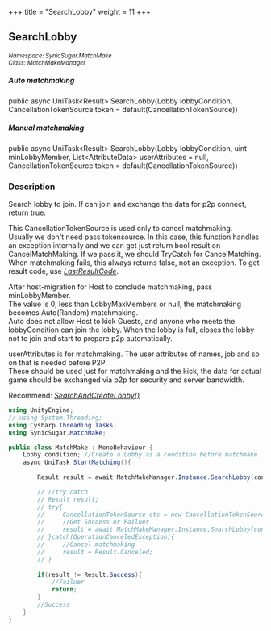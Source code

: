 +++
title = "SearchLobby"
weight = 11
+++
## SearchLobby
<small>*Namespace: SynicSugar.MatchMake* <br>
*Class: MatchMakeManager* </small>

##### Auto matchmaking
public async UniTask&lt;Result&gt; SearchLobby(Lobby lobbyCondition, CancellationTokenSource token = default(CancellationTokenSource))
##### Manual matchmaking
public async UniTask&lt;Result&gt; SearchLobby(Lobby lobbyCondition, uint minLobbyMember, List&lt;AttributeData&gt; userAttributes = null, CancellationTokenSource token = default(CancellationTokenSource))

### Description
Search lobby to join. If can join and exchange the data for p2p connect, return true. 

This CancellationTokenSource is used only to cancel matchmaking.<br>
Usually we don't need pass tokensource. In this case, this function handles an exception internally and we can get just return bool result on CancelMatchMaking. If we pass it, we should TryCatch for CancelMatching.<br>
When matchmaking fails, this always returns false, not an exception. To get result code, use *[LastResultCode](../MatchMakeManager/lastresultcode)*.<br>


After host-migration for Host to conclude matchmaking, pass minLobbyMember.<br>
The value is 0, less than LobbyMaxMembers or null, the matchmaking becomes Auto(Random) matchmaking. <br>
Auto does not allow Host to kick Guests, and anyone who meets the lobbyCondition can join the lobby. When the lobby is full, closes the lobby not to join and start to prepare p2p automatically.

userAttributes is for matchmaking. The user attributes of names, job and so on that is needed before P2P. <br>
These should be used just for matchmaking and the kick, the data for actual game should be exchanged via p2p for security and server bandwidth.

Recommend: *[SearchAndCreateLobby()](../searchandcreatelobby)*

```cs
using UnityEngine;
// using System.Threading;
using Cysharp.Threading.Tasks;
using SynicSugar.MatchMake;

public class MatchMake : MonoBehaviour {
    Lobby condition; //Create a Lobby as a condition before matchmake.
    async UniTask StartMatching(){
        
        Result result = await MatchMakeManager.Instance.SearchLobby(condition);

        // //try catch
        // Result result;
        // try{
        //     CancellationTokenSource cts = new CancellationTokenSource();
        //     //Get Success or Failuer
        //     result = await MatchMakeManager.Instance.SearchLobby(condition, cts);
        // }catch(OperationCanceledException){
        //     //Cancel matchmaking
        //     result = Result.Canceled;
        // }
        
        if(result != Result.Success){
            //Failuer
            return;
        }
        //Success
    }
}
```